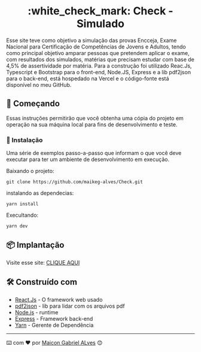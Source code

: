 <h1 align="center"> :white_check_mark: Check - Simulado </h1>

Esse site teve como objetivo a simulação das provas Encceja, Exame Nacional para Certificação de Competências de Jovens e Adultos, tendo como principal objetivo amparar pessoas que pretendem aplicar o exame, com resultados dos simulados, matérias que precisam estudar com base de 4,5% de assertividade por matéria. Para a construção foi utilizado Reac.Js, Typescript e Bootstrap para o front-end, Node.JS, Express e a lib pdf2json para o back-end, está hospedado na Vercel e o código-fonte está disponível no meu GitHub.

## 🚀 Começando

Essas instruções permitirão que você obtenha uma cópia do projeto em operação na sua máquina local para fins de desenvolvimento e teste.

### 🔧 Instalação

Uma série de exemplos passo-a-passo que informam o que você deve executar para ter um ambiente de desenvolvimento em execução.

Baixando o projeto: 

```
git clone https://github.com/maikeg-alves/Check.git
```

instalando as dependecias: 

```
yarn install 
```

Execultando:

```
yarn dev 
```

## 📦 Implantação

Visite esse site:  [CLIQUE AQUI](https://check-eta-ten.vercel.app/)

## 🛠️ Construído com

* [React.Js](https://nextjs.org/docs) - O framework web usado
* [pdf2json](https://github.com/issues) - lib para lidar com os arquivos pdf
* [Node.js](https://nodejs.org/pt-br/docs/) - runtime
* [Express](https://expressjs.com/pt-br/) - Framework back-end
* [Yarn](https://classic.yarnpkg.com/en/docs) - Gerente de Dependência


---
⌨️ com ❤️ por [Maicon Gabriel ALves](https://github.com/maikeg-alves/) 😊
